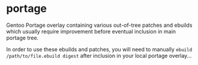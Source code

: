 # portage
Gentoo Portage overlay containing various out-of-tree patches and ebuilds which usually require improvement before eventual inclusion in main portage tree.

In order to use these ebuilds and patches, you will need to manually `ebuild /path/to/file.ebuild digest` after inclusion in your local portage overlay...
